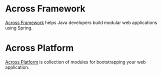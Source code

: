 # Across Framework

[Across Framework](/overview#across-framework) helps Java developers build modular web applications
using Spring.


# Across Platform

[Across Platform](/overview#across-platform) is collection of modules for bootstrapping your web
application.
